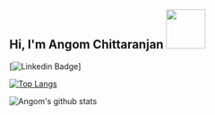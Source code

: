 <h2> Hi, I'm Angom Chittaranjan <img src="https://media.giphy.com/media/26Fxy3Iz1ari8oytO/giphy.gif" width="70"></h2>

[![Linkedin Badge](https://img.shields.io/badge/-Angom%20Chittaranjan-blue?style=flat-square&logo=Linkedin&logoColor=white]&link=(https://linkedin.com/in/angom-chittaranjan))]
<!--
**AngomRanjan/AngomRanjan** is a ✨ _special_ ✨ repository because its `README.md` (this file) appears on your GitHub profile.

Here are some ideas to get you started:

- 🔭 I’m currently working on ...
- 🌱 I’m currently learning ...
- 👯 I’m looking to collaborate on ...
- 🤔 I’m looking for help with ...
- 💬 Ask me about ...
- 📫 How to reach me: ...
- 😄 Pronouns: ...
- ⚡ Fun fact: ...
-->
[![Top Langs](https://github-readme-stats.vercel.app/api/top-langs/?username=AngomRanjan)](https://github.com/AngomRanjan/github-readme-stats)

<!-- [![Top Langs](https://github-readme-stats.vercel.app/api/top-langs/?username=AngomRanjan&exclude_repo=Data_Cleaning_with_python,Manning_Deep_Learning_with_Python,Crash_course_on_python_by_Google,PIAIC_Batach3_Quarter2,Python-programming-exercises,100_plus_python_challenging_programs)]([https://github.com/anuraghazra/github-readme-stats](https://github.com/AngomRanjan))
 -->
![Angom's github stats](https://github-readme-stats.vercel.app/api?username=AngomRanjan)
